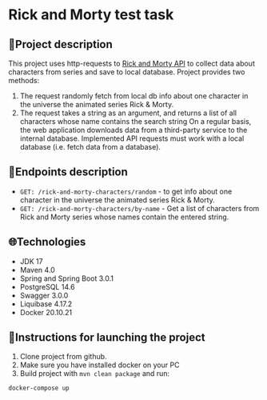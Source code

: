 # Rick and Morty test task
## 📝Project description
This project uses http-requests to
<a href="https://rickandmortyapi.com/documentation/#rest">Rick and Morty API</a>
to collect data about characters from series and save to local database. 
Project provides two methods:<br>
1. The request randomly fetch from local db info about one character in the universe
the animated series Rick & Morty.
2. The request takes a string as an argument, and returns a list of all
characters whose name contains the search string On a regular basis,
the web application downloads data from a third-party service to the 
internal database. Implemented API requests must work with a local
database (i.e. fetch data from a database).
## 🔎Endpoints description
* `GET: /rick-and-morty-characters/random` - to get info about one character
in the universe the animated series Rick & Morty.
* `GET: /rick-and-morty-characters/by-name` - Get a list of characters
from Rick and Morty series whose names contain the entered string.
## 🌐Technologies
* JDK 17
* Maven 4.0
* Spring and Spring Boot 3.0.1
* PostgreSQL 14.6
* Swagger 3.0.0
* Liquibase 4.17.2
* Docker 20.10.21
## 🚀Instructions for launching the project
1. Clone project from github.
2. Make sure you have installed docker on your PC
3. Build project with ```mvn clean package``` and run:
```bash
docker-compose up
```
